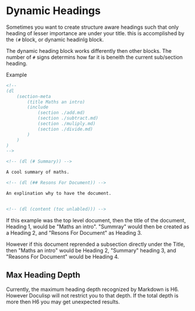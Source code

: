 <!-- GENERATED DOCUMENT DO NOT EDIT! -->
<!-- prettier-ignore-start -->
<!-- markdownlint-disable -->

<!-- Compiled with doculisp (version 1.2.3) https://www.npmjs.com/package/doculisp -->

# Dynamic Headings #

Sometimes you want to create structure aware headings such that only heading of lesser importance are under your title. this is accomplished by the `(#` block, or dynamic headinlg block.

The dynamic heading block works differently then other blocks. The number of `#` signs determins how far it is beneith the current sub/section heading.

Example

```markdown
<!--
(dl
    (section-meta
        (title Maths an intro)
        (include
            (section ./add.md)
            (section ./subtract.md)
            (section ./muliply.md)
            (section ./divide.md)
        )
    )
)
-->

<!-- (dl (# Summary)) -->

A cool summary of maths.

<!-- (dl (## Resons For Document)) -->

An explination why to have the document.


<!-- (dl (content (toc unlabled))) -->
```

If this example was the top level document, then the title of the document, Heading 1, would be "Maths an intro". "Summray" would then be created as a Heading 2, and  "Resons For Document" as Heading 3.

However if this document reprended a subsection directly under the Title, then "Maths an intro" would be Heading 2, "Summary" heading 3, and "Reasons For Document" would be Heading 4.

## Max Heading Depth ##

Currently, the maximum heading depth recognized by Markdown is H6. However Doculisp will not restrict you to that depth. If the total depth is more then H6 you may get unexpected results.

<!-- markdownlint-restore -->
<!-- prettier-ignore-end -->
<!-- GENERATED DOCUMENT DO NOT EDIT! -->
